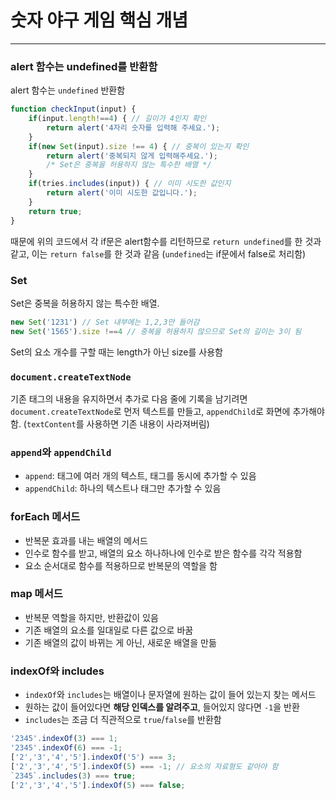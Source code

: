 # 숫자 야구 게임 핵심 개념
---
### alert 함수는 undefined를 반환함
alert 함수는 `undefined` 반환함
```js
function checkInput(input) {
    if(input.length!==4) { // 길이가 4인지 확인
        return alert('4자리 숫자를 입력해 주세요.');
    }
    if(new Set(input).size !== 4) { // 중복이 있는지 확인
        return alert('중복되지 않게 입력해주세요.');
        /* Set은 중복을 허용하지 않는 특수한 배열 */
    }
    if(tries.includes(input)) { // 이미 시도한 값인지
        return alert('이미 시도한 값입니다.');
    }
    return true;
}
```

때문에 위의 코드에서 각 if문은 alert함수를 리턴하므로 `return undefined`를 한 것과 같고, 이는 `return false`를 한 것과 같음 
(`undefined`는 if문에서 false로 처리함)


### Set
Set은 중복을 허용하지 않는 특수한 배열. 
```js
new Set('1231') // Set 내부에는 1,2,3만 들어감 
new Set('1565').size !==4 // 중복을 허용하지 않으므로 Set의 길이는 3이 됨
```

Set의 요소 개수를 구할 때는 length가 아닌 size를 사용함

### `document.createTextNode`
기존 태그의 내용을 유지하면서 추가로 다음 줄에 기록을 남기려면 `document.createTextNode`로 먼저 텍스트를 만들고, `appendChild`로 화면에 추가해야 함.
(`textContent`를 사용하면 기존 내용이 사라져버림)

### `append`와 `appendChild`
- `append`: 태그에 여러 개의 텍스트, 태그를 동시에 추가할 수 있음
- `appendChild`: 하나의 텍스트나 태그만 추가할 수 있음 

### forEach 메서드
- 반복문 효과를 내는 배열의 메서드
- 인수로 함수를 받고, 배열의 요소 하나하나에 인수로 받은 함수를 각각 적용함
- 요소 순서대로 함수를 적용하므로 반복문의 역할을 함

### map 메서드
- 반복문 역할을 하지만, 반환값이 있음
- 기존 배열의 요소를 일대일로 다른 값으로 바꿈
- 기존 배열의 값이 바뀌는 게 아닌, 새로운 배열을 만듦

### indexOf와 includes
- `indexOf`와 `includes`는 배열이나 문자열에 원하는 값이 들어 있는지 찾는 메서드
- 원하는 값이 들어있다면 **해당 인덱스를 알려주고**, 들어있지 않다면 `-1`을 반환
- `includes`는 조금 더 직관적으로 `true`/`false`를 반환함

```js
'2345'.indexOf(3) === 1;
'2345'.indexOf(6) === -1;
['2','3','4','5'].indexOf('5') === 3;
['2','3','4','5'].indexOf(5) === -1; // 요소의 자료형도 같아야 함
`2345`.includes(3) === true;
['2','3','4','5'].indexOf(5) === false;
```